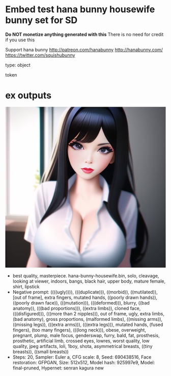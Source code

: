 # Embed test hana bunny housewife bunny set for SD

**Do NOT monetize anything generated with this**
There is no need for credit if you use this

Support hana bunny
http://patreon.com/hanabunny
http://hanabunny.com/
https://twitter.com/squishubunny

type: object

token <sexy-housewife>


# ex outputs


![](https://github.com/Best-by-feb132024/hanabunny-housewife-embed/blob/main/examples/ex1.png)

* best quality, masterpiece. hana-bunny-housewife.bin, solo, cleavage, looking at viewer, indoors, bangs, black hair, upper body, mature female, shirt, lipstick
* Negative prompt: ((((ugly)))), (((duplicate))), ((morbid)), ((mutilated)), [out of frame], extra fingers, mutated hands, ((poorly drawn hands)), ((poorly drawn face)), (((mutation))), (((deformed))), blurry, ((bad anatomy)), (((bad proportions))), ((extra limbs)), cloned face, (((disfigured))), (((more than 2 nipples))), out of frame, ugly, extra limbs, (bad anatomy), gross proportions, (malformed limbs), ((missing arms)), ((missing legs)), (((extra arms))), (((extra legs))), mutated hands, (fused fingers), (too many fingers), (((long neck))), obese, overweight, pregnant, plump, male focus, genderswap, furry, bald, fat, prosthesis, prosthetic, artificial limb, crossed eyes, lowres, worst quality, low quality, jpeg artifacts, loli, 1boy, shota, asymmetrical breasts, ((tiny breasts)), ((small breasts))
* Steps: 20, Sampler: Euler a, CFG scale: 8, Seed: 690438516, Face restoration: GFPGAN, Size: 512x512, Model hash: 925997e9, Model: final-pruned, Hypernet: senran kagura new



